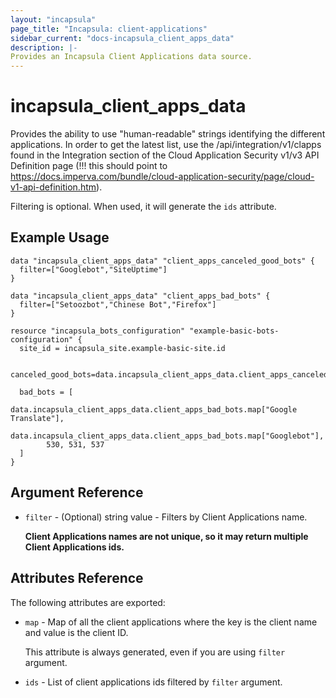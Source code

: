 ```yaml
---
layout: "incapsula"
page_title: "Incapsula: client-applications"
sidebar_current: "docs-incapsula_client_apps_data"
description: |-
Provides an Incapsula Client Applications data source.
---
```


# incapsula_client_apps_data

Provides the ability to use "human-readable" strings identifying the different applications.
In order to get the latest list, use the /api/integration/v1/clapps found in the Integration section of the Cloud Application Security v1/v3 API Definition page (!!! this should point to  https://docs.imperva.com/bundle/cloud-application-security/page/cloud-v1-api-definition.htm).

Filtering is optional. When used, it will generate the `ids` attribute.

## Example Usage

```hcl
data "incapsula_client_apps_data" "client_apps_canceled_good_bots" {
  filter=["Googlebot","SiteUptime"]
}

data "incapsula_client_apps_data" "client_apps_bad_bots" {
  filter=["Setoozbot","Chinese Bot","Firefox"]
}

resource "incapsula_bots_configuration" "example-basic-bots-configuration" {
  site_id = incapsula_site.example-basic-site.id
  
  canceled_good_bots=data.incapsula_client_apps_data.client_apps_canceled_good_bots.ids

  bad_bots = [
        data.incapsula_client_apps_data.client_apps_bad_bots.map["Google Translate"],
        data.incapsula_client_apps_data.client_apps_bad_bots.map["Googlebot"],
        530, 531, 537
  ]
}
```

## Argument Reference

* `filter` - (Optional) string value - Filters by Client Applications name.

  <b>Client Applications names are not unique, so it may return multiple Client Applications ids.</b>


## Attributes Reference

The following attributes are exported:

* `map` - Map of all the client applications where the key is the client name and value is the client ID.
 
  This attribute is always generated, even if you are using `filter` argument.

* `ids` - List of client applications ids filtered by `filter` argument.